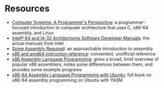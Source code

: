 # Resources

* [Computer Systems: A Programmer's Perspective](https://csapp.cs.cmu.edu/): a programmer-focused introduction to computer architecture that uses C, x86-64 assembly, and Linux
* [Intel® 64 and IA-32 Architectures Software Developer Manuals](https://www.intel.com/content/www/us/en/developer/articles/technical/intel-sdm.html): the actual manuals from Intel
* [Some Assembly Required](https://github.com/hackclub/some-assembly-required): an approachable introduction to assembly
* [x86 and amd64 instruction reference](https://www.felixcloutier.com/x86/): convenient, unofficial reference
* [x86 Assembly Language Programming](https://cs.lmu.edu/~ray/notes/x86assembly/): gives a broad, brief overview of popular x86 assemblers, notes some differences between them, and provides some example programs
* [x86-64 Assembly Language Programming with Ubuntu](http://www.egr.unlv.edu/~ed/x86.html): full book on x86-64 assembly programming on Ubuntu with YASM
